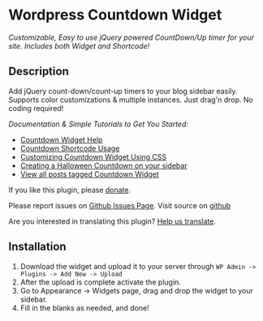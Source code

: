# Wordpress Countdown Widget

*Customizable, Easy to use jQuery powered CountDown/Up timer for your site. Includes both Widget and Shortcode!*

## Description

Add jQuery count-down/count-up timers to your blog sidebar easily. Supports color customizations & multiple instances. Just drag'n drop. No coding required!

*Documentation & Simple Tutorials to Get You Started:*

* [Countdown Widget Help](http://metinsaylan.com/wordpress/plugins/countdown/help/)
* [Countdown Shortcode Usage](http://metinsaylan.com/docs/countdown-widget-shortcode/)
* [Customizing Countdown Widget Using CSS](http://metinsaylan.com/1825/customizing-countdown-widget-using-css/)
* [Creating a Halloween Countdown on your sidebar](http://metinsaylan.com/4621/get-halloween-countdown-ready/)
* [View all posts tagged Countdown Widget](http://metinsaylan.com/tag/wordpress-countdown-widget/)

If you like this plugin, please [donate](http://metinsaylan.com/donate).

Please report issues on [Github Issues Page](https://github.com/metinsaylan/wordpress-countdown-widget/issues).
Visit source on [github](https://github.com/metinsaylan/wordpress-countdown-widget)

Are you interested in translating this plugin? [Help us translate](https://translate.wordpress.org/projects/wp-plugins/wordpress-countdown-widget).

## Installation

1. Download the widget and upload it to your server through `WP Admin -> Plugins -> Add New -> Upload`
1. After the upload is complete activate the plugin.
1. Go to Appearance -> Widgets page, drag and drop the widget to your sidebar.
1. Fill in the blanks as needed, and done!

